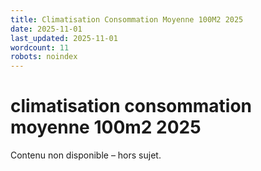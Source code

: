 ```yaml
---
title: Climatisation Consommation Moyenne 100M2 2025
date: 2025-11-01
last_updated: 2025-11-01
wordcount: 11
robots: noindex
---
```


# climatisation consommation moyenne 100m2 2025

Contenu non disponible – hors sujet.